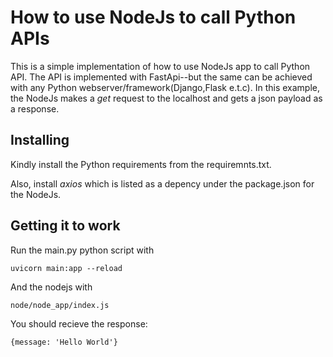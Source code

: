 # How to use NodeJs to call Python APIs

This is a simple implementation of how to use NodeJs 
app to call Python API.
The API is implemented with FastApi--but the same can be achieved with any Python webserver/framework(Django,Flask e.t.c).
In this example, the NodeJs makes a *get* request to the localhost and gets a json payload as a response.

## Installing

Kindly install the Python requirements from the requiremnts.txt.

Also, install *axios* which is listed as a depency under the package.json for the NodeJs.

## Getting it to work

Run the main.py python script with 

``` uvicorn main:app --reload ```

And the nodejs with 

``` node/node_app/index.js ```

You should recieve the response:

``` {message: 'Hello World'} ```